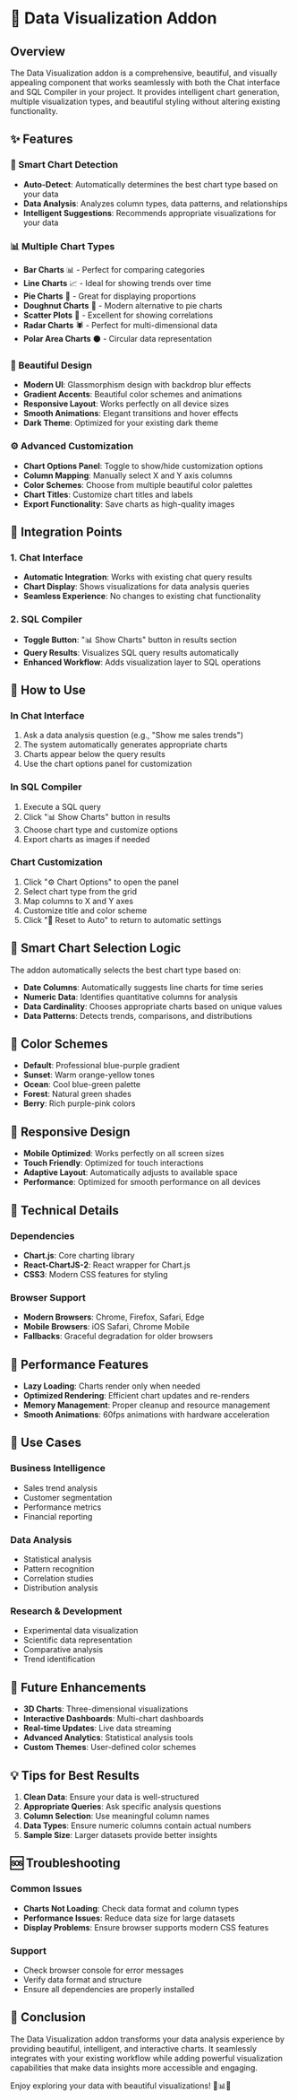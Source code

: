 # 🎨 Data Visualization Addon

## Overview
The Data Visualization addon is a comprehensive, beautiful, and visually appealing component that works seamlessly with both the Chat interface and SQL Compiler in your project. It provides intelligent chart generation, multiple visualization types, and beautiful styling without altering existing functionality.

## ✨ Features

### 🚀 Smart Chart Detection
- **Auto-Detect**: Automatically determines the best chart type based on your data
- **Data Analysis**: Analyzes column types, data patterns, and relationships
- **Intelligent Suggestions**: Recommends appropriate visualizations for your data

### 📊 Multiple Chart Types
- **Bar Charts** 📊 - Perfect for comparing categories
- **Line Charts** 📈 - Ideal for showing trends over time
- **Pie Charts** 🥧 - Great for displaying proportions
- **Doughnut Charts** 🍩 - Modern alternative to pie charts
- **Scatter Plots** 🔵 - Excellent for showing correlations
- **Radar Charts** 🕷️ - Perfect for multi-dimensional data
- **Polar Area Charts** ⚫ - Circular data representation

### 🎨 Beautiful Design
- **Modern UI**: Glassmorphism design with backdrop blur effects
- **Gradient Accents**: Beautiful color schemes and animations
- **Responsive Layout**: Works perfectly on all device sizes
- **Smooth Animations**: Elegant transitions and hover effects
- **Dark Theme**: Optimized for your existing dark theme

### ⚙️ Advanced Customization
- **Chart Options Panel**: Toggle to show/hide customization options
- **Column Mapping**: Manually select X and Y axis columns
- **Color Schemes**: Choose from multiple beautiful color palettes
- **Chart Titles**: Customize chart titles and labels
- **Export Functionality**: Save charts as high-quality images

## 🔧 Integration Points

### 1. Chat Interface
- **Automatic Integration**: Works with existing chat query results
- **Chart Display**: Shows visualizations for data analysis queries
- **Seamless Experience**: No changes to existing chat functionality

### 2. SQL Compiler
- **Toggle Button**: "📊 Show Charts" button in results section
- **Query Results**: Visualizes SQL query results automatically
- **Enhanced Workflow**: Adds visualization layer to SQL operations

## 🚀 How to Use

### In Chat Interface
1. Ask a data analysis question (e.g., "Show me sales trends")
2. The system automatically generates appropriate charts
3. Charts appear below the query results
4. Use the chart options panel for customization

### In SQL Compiler
1. Execute a SQL query
2. Click "📊 Show Charts" button in results
3. Choose chart type and customize options
4. Export charts as images if needed

### Chart Customization
1. Click "⚙️ Chart Options" to open the panel
2. Select chart type from the grid
3. Map columns to X and Y axes
4. Customize title and color scheme
5. Click "🔄 Reset to Auto" to return to automatic settings

## 🎯 Smart Chart Selection Logic

The addon automatically selects the best chart type based on:

- **Date Columns**: Automatically suggests line charts for time series
- **Numeric Data**: Identifies quantitative columns for analysis
- **Data Cardinality**: Chooses appropriate charts based on unique values
- **Data Patterns**: Detects trends, comparisons, and distributions

## 🎨 Color Schemes

- **Default**: Professional blue-purple gradient
- **Sunset**: Warm orange-yellow tones
- **Ocean**: Cool blue-green palette
- **Forest**: Natural green shades
- **Berry**: Rich purple-pink colors

## 📱 Responsive Design

- **Mobile Optimized**: Works perfectly on all screen sizes
- **Touch Friendly**: Optimized for touch interactions
- **Adaptive Layout**: Automatically adjusts to available space
- **Performance**: Optimized for smooth performance on all devices

## 🔌 Technical Details

### Dependencies
- **Chart.js**: Core charting library
- **React-ChartJS-2**: React wrapper for Chart.js
- **CSS3**: Modern CSS features for styling

### Browser Support
- **Modern Browsers**: Chrome, Firefox, Safari, Edge
- **Mobile Browsers**: iOS Safari, Chrome Mobile
- **Fallbacks**: Graceful degradation for older browsers

## 🚀 Performance Features

- **Lazy Loading**: Charts render only when needed
- **Optimized Rendering**: Efficient chart updates and re-renders
- **Memory Management**: Proper cleanup and resource management
- **Smooth Animations**: 60fps animations with hardware acceleration

## 🎯 Use Cases

### Business Intelligence
- Sales trend analysis
- Customer segmentation
- Performance metrics
- Financial reporting

### Data Analysis
- Statistical analysis
- Pattern recognition
- Correlation studies
- Distribution analysis

### Research & Development
- Experimental data visualization
- Scientific data representation
- Comparative analysis
- Trend identification

## 🔮 Future Enhancements

- **3D Charts**: Three-dimensional visualizations
- **Interactive Dashboards**: Multi-chart dashboards
- **Real-time Updates**: Live data streaming
- **Advanced Analytics**: Statistical analysis tools
- **Custom Themes**: User-defined color schemes

## 💡 Tips for Best Results

1. **Clean Data**: Ensure your data is well-structured
2. **Appropriate Queries**: Ask specific analysis questions
3. **Column Selection**: Use meaningful column names
4. **Data Types**: Ensure numeric columns contain actual numbers
5. **Sample Size**: Larger datasets provide better insights

## 🆘 Troubleshooting

### Common Issues
- **Charts Not Loading**: Check data format and column types
- **Performance Issues**: Reduce data size for large datasets
- **Display Problems**: Ensure browser supports modern CSS features

### Support
- Check browser console for error messages
- Verify data format and structure
- Ensure all dependencies are properly installed

## 🎉 Conclusion

The Data Visualization addon transforms your data analysis experience by providing beautiful, intelligent, and interactive charts. It seamlessly integrates with your existing workflow while adding powerful visualization capabilities that make data insights more accessible and engaging.

Enjoy exploring your data with beautiful visualizations! 🎨📊✨
